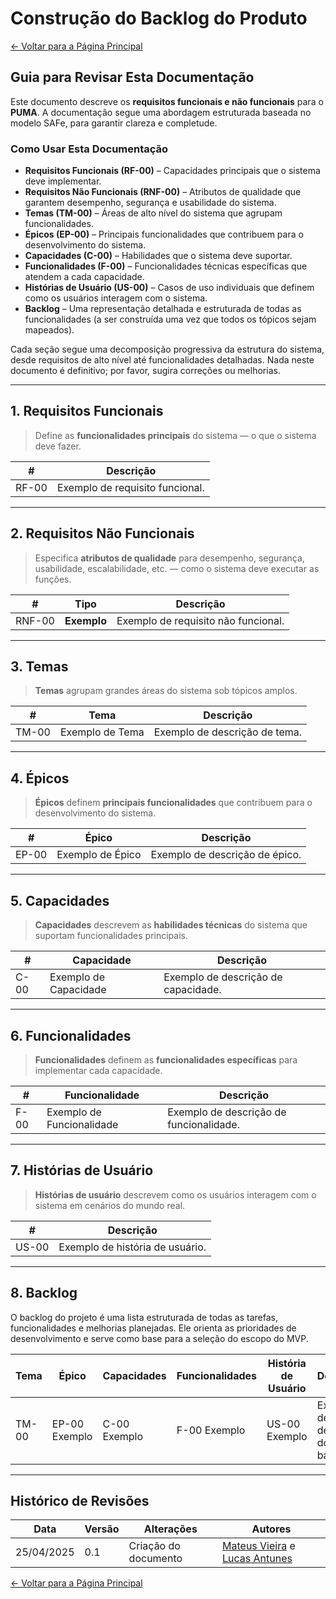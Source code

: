 # Construção do Backlog do Produto

[← Voltar para a Página Principal](../index.md)

## Guia para Revisar Esta Documentação

Este documento descreve os **requisitos funcionais e não funcionais** para o **PUMA**. A documentação segue uma abordagem estruturada baseada no modelo SAFe, para garantir clareza e completude.

### **Como Usar Esta Documentação**

- **Requisitos Funcionais (RF-00)** – Capacidades principais que o sistema deve implementar.
- **Requisitos Não Funcionais (RNF-00)** – Atributos de qualidade que garantem desempenho, segurança e usabilidade do sistema.
- **Temas (TM-00)** – Áreas de alto nível do sistema que agrupam funcionalidades.
- **Épicos (EP-00)** – Principais funcionalidades que contribuem para o desenvolvimento do sistema.
- **Capacidades (C-00)** – Habilidades que o sistema deve suportar.
- **Funcionalidades (F-00)** – Funcionalidades técnicas específicas que atendem a cada capacidade.
- **Histórias de Usuário (US-00)** – Casos de uso individuais que definem como os usuários interagem com o sistema.
- **Backlog** – Uma representação detalhada e estruturada de todas as funcionalidades (a ser construída uma vez que todos os tópicos sejam mapeados).

Cada seção segue uma decomposição progressiva da estrutura do sistema, desde requisitos de alto nível até funcionalidades detalhadas. Nada neste documento é definitivo; por favor, sugira correções ou melhorias.

---

## **1. Requisitos Funcionais**

> Define as **funcionalidades principais** do sistema — o que o sistema deve fazer.

| #     | Descrição                       |
| ----- | ------------------------------- |
| RF-00 | Exemplo de requisito funcional. |

---

## **2. Requisitos Não Funcionais**

> Especifica **atributos de qualidade** para desempenho, segurança, usabilidade, escalabilidade, etc. — como o sistema deve executar as funções.

| #      | Tipo        | Descrição                           |
| ------ | ----------- | ----------------------------------- |
| RNF-00 | **Exemplo** | Exemplo de requisito não funcional. |

---

## **3. Temas**

> **Temas** agrupam grandes áreas do sistema sob tópicos amplos.

| #     | Tema            | Descrição                     |
| ----- | --------------- | ----------------------------- |
| TM-00 | Exemplo de Tema | Exemplo de descrição de tema. |

---

## **4. Épicos**

> **Épicos** definem **principais funcionalidades** que contribuem para o desenvolvimento do sistema.

| #     | Épico            | Descrição                      |
| ----- | ---------------- | ------------------------------ |
| EP-00 | Exemplo de Épico | Exemplo de descrição de épico. |

---

## **5. Capacidades**

> **Capacidades** descrevem as **habilidades técnicas** do sistema que suportam funcionalidades principais.

| #    | Capacidade            | Descrição                           |
| ---- | --------------------- | ----------------------------------- |
| C-00 | Exemplo de Capacidade | Exemplo de descrição de capacidade. |

---

## **6. Funcionalidades**

> **Funcionalidades** definem as **funcionalidades específicas** para implementar cada capacidade.

| #    | Funcionalidade            | Descrição                               |
| ---- | ------------------------- | --------------------------------------- |
| F-00 | Exemplo de Funcionalidade | Exemplo de descrição de funcionalidade. |

---

## **7. Histórias de Usuário**

> **Histórias de usuário** descrevem como os usuários interagem com o sistema em cenários do mundo real.

| #     | Descrição                       |
| ----- | ------------------------------- |
| US-00 | Exemplo de história de usuário. |

---

## **8. Backlog**

O backlog do projeto é uma lista estruturada de todas as tarefas, funcionalidades e melhorias planejadas. Ele orienta as prioridades de desenvolvimento e serve como base para a seleção do escopo do MVP.

| Tema  | Épico         | Capacidades  | Funcionalidades | História de Usuário | Descrição                        |
| ----- | ------------- | ------------ | --------------- | ------------------- | -------------------------------- |
| TM-00 | EP-00 Exemplo | C-00 Exemplo | F-00 Exemplo    | US-00 Exemplo       | Exemplo de descrição do backlog. |

---

## Histórico de Revisões

| Data       | Versão | Alterações           | Autores                                                                                         |
| ---------- | ------ | -------------------- | ----------------------------------------------------------------------------------------------- |
| 25/04/2025 | 0.1    | Criação do documento | [Mateus Vieira](https://github.com/matix0) e [Lucas Antunes](https://github.com/LucasGSAntunes) |

[← Voltar para a Página Principal](../index.md)
